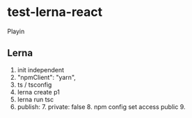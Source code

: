 # test-lerna-react

Playin

## Lerna

1. init independent
2. "npmClient": "yarn",
3. ts / tsconfig
4. lerna create p1
5. lerna run tsc
6. publish: 7. private: false 8. npm config set access public 9.

